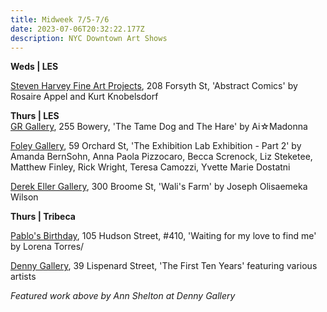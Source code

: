 ```yaml
---
title: Midweek 7/5-7/6
date: 2023-07-06T20:32:22.177Z
description: NYC Downtown Art Shows
---
```

**W﻿eds | LES**

[Steven Harvey Fine Art Projects](https://shfap.com/events/rosaire-appel-abstract-comics-kurt-knobelsdorf/), 208 Forsyth St, 'Abstract Comics' by Rosaire Appel and Kurt Knobelsdorf

**T﻿hurs | LES**\
[GR Gallery](https://www.gr-gallery.com/exhibitions/ai%e2%98%86madonna/), 255 Bowery, 'The Tame Dog and The Hare' by Ai☆Madonna

[Foley Gallery](http://www.foleygallery.com/shows/exlab-part-ii), 59 Orchard St, 'The Exhibition Lab Exhibition - Part 2' by Amanda BernSohn, Anna Paola Pizzocaro, Becca Screnock, Liz Steketee, Matthew Finley, Rick Wright, Teresa Camozzi, Yvette Marie Dostatni

[Derek Eller Gallery](https://www.derekeller.com/exhibitions/joseph-olisaemeka-wilson), 300 Broome St, 'Wali's Farm' by Joseph Olisaemeka Wilson

**T﻿hurs | Tribeca**

[Pablo's Birthday](https://pablosbirthday.com/exhibitions/109-waiting-for-my-love-to-find-me-lorena-torres/), 105 Hudson Street, #410, 'Waiting for my love to find me' by Lorena Torres/

[Denny Gallery](https://dennygallery.com/exhibitions/the-first-ten-years/), 39 Lispenard Street, 'The First Ten Years' featuring various artists

*F﻿eatured work above by Ann Shelton at Denny Gallery*